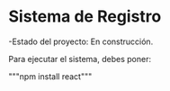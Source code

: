 <h1>Sistema de Registro </h1>

-Estado del proyecto: En construcción.

Para ejecutar el sistema, debes poner:

"""npm install react"""
